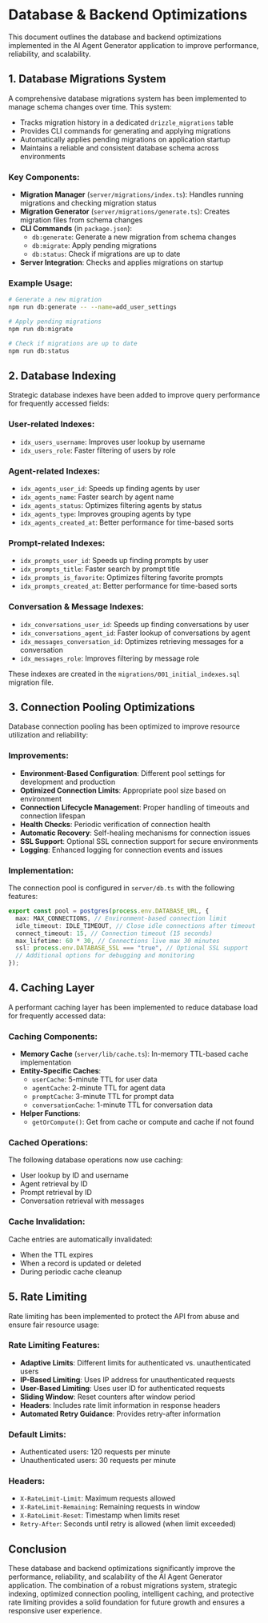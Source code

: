 # Database & Backend Optimizations

This document outlines the database and backend optimizations implemented in the AI Agent Generator application to improve performance, reliability, and scalability.

## 1. Database Migrations System

A comprehensive database migrations system has been implemented to manage schema changes over time. This system:

- Tracks migration history in a dedicated `drizzle_migrations` table
- Provides CLI commands for generating and applying migrations
- Automatically applies pending migrations on application startup
- Maintains a reliable and consistent database schema across environments

### Key Components:

- **Migration Manager** (`server/migrations/index.ts`): Handles running migrations and checking migration status
- **Migration Generator** (`server/migrations/generate.ts`): Creates migration files from schema changes
- **CLI Commands** (in `package.json`):
  - `db:generate`: Generate a new migration from schema changes
  - `db:migrate`: Apply pending migrations
  - `db:status`: Check if migrations are up to date
- **Server Integration**: Checks and applies migrations on startup

### Example Usage:

```bash
# Generate a new migration
npm run db:generate -- --name=add_user_settings

# Apply pending migrations
npm run db:migrate

# Check if migrations are up to date
npm run db:status
```

## 2. Database Indexing

Strategic database indexes have been added to improve query performance for frequently accessed fields:

### User-related Indexes:

- `idx_users_username`: Improves user lookup by username
- `idx_users_role`: Faster filtering of users by role

### Agent-related Indexes:

- `idx_agents_user_id`: Speeds up finding agents by user
- `idx_agents_name`: Faster search by agent name
- `idx_agents_status`: Optimizes filtering agents by status
- `idx_agents_type`: Improves grouping agents by type
- `idx_agents_created_at`: Better performance for time-based sorts

### Prompt-related Indexes:

- `idx_prompts_user_id`: Speeds up finding prompts by user
- `idx_prompts_title`: Faster search by prompt title
- `idx_prompts_is_favorite`: Optimizes filtering favorite prompts
- `idx_prompts_created_at`: Better performance for time-based sorts

### Conversation & Message Indexes:

- `idx_conversations_user_id`: Speeds up finding conversations by user
- `idx_conversations_agent_id`: Faster lookup of conversations by agent
- `idx_messages_conversation_id`: Optimizes retrieving messages for a conversation
- `idx_messages_role`: Improves filtering by message role

These indexes are created in the `migrations/001_initial_indexes.sql` migration file.

## 3. Connection Pooling Optimizations

Database connection pooling has been optimized to improve resource utilization and reliability:

### Improvements:

- **Environment-Based Configuration**: Different pool settings for development and production
- **Optimized Connection Limits**: Appropriate pool size based on environment
- **Connection Lifecycle Management**: Proper handling of timeouts and connection lifespan
- **Health Checks**: Periodic verification of connection health
- **Automatic Recovery**: Self-healing mechanisms for connection issues
- **SSL Support**: Optional SSL connection support for secure environments
- **Logging**: Enhanced logging for connection events and issues

### Implementation:

The connection pool is configured in `server/db.ts` with the following features:

```typescript
export const pool = postgres(process.env.DATABASE_URL, {
  max: MAX_CONNECTIONS, // Environment-based connection limit
  idle_timeout: IDLE_TIMEOUT, // Close idle connections after timeout
  connect_timeout: 15, // Connection timeout (15 seconds)
  max_lifetime: 60 * 30, // Connections live max 30 minutes
  ssl: process.env.DATABASE_SSL === "true", // Optional SSL support
  // Additional options for debugging and monitoring
});
```

## 4. Caching Layer

A performant caching layer has been implemented to reduce database load for frequently accessed data:

### Caching Components:

- **Memory Cache** (`server/lib/cache.ts`): In-memory TTL-based cache implementation
- **Entity-Specific Caches**:
  - `userCache`: 5-minute TTL for user data
  - `agentCache`: 2-minute TTL for agent data
  - `promptCache`: 3-minute TTL for prompt data
  - `conversationCache`: 1-minute TTL for conversation data
- **Helper Functions**:
  - `getOrCompute()`: Get from cache or compute and cache if not found

### Cached Operations:

The following database operations now use caching:

- User lookup by ID and username
- Agent retrieval by ID
- Prompt retrieval by ID
- Conversation retrieval with messages

### Cache Invalidation:

Cache entries are automatically invalidated:

- When the TTL expires
- When a record is updated or deleted
- During periodic cache cleanup

## 5. Rate Limiting

Rate limiting has been implemented to protect the API from abuse and ensure fair resource usage:

### Rate Limiting Features:

- **Adaptive Limits**: Different limits for authenticated vs. unauthenticated users
- **IP-Based Limiting**: Uses IP address for unauthenticated requests
- **User-Based Limiting**: Uses user ID for authenticated requests
- **Sliding Window**: Reset counters after window period
- **Headers**: Includes rate limit information in response headers
- **Automated Retry Guidance**: Provides retry-after information

### Default Limits:

- Authenticated users: 120 requests per minute
- Unauthenticated users: 30 requests per minute

### Headers:

- `X-RateLimit-Limit`: Maximum requests allowed
- `X-RateLimit-Remaining`: Remaining requests in window
- `X-RateLimit-Reset`: Timestamp when limits reset
- `Retry-After`: Seconds until retry is allowed (when limit exceeded)

## Conclusion

These database and backend optimizations significantly improve the performance, reliability, and scalability of the AI Agent Generator application. The combination of a robust migrations system, strategic indexing, optimized connection pooling, intelligent caching, and protective rate limiting provides a solid foundation for future growth and ensures a responsive user experience.
